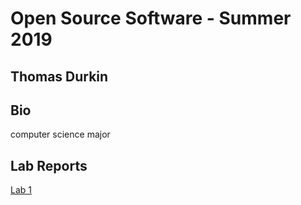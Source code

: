 # Open Source Software - Summer 2019
## Thomas Durkin

## Bio
computer science major

## Lab Reports
[Lab 1](lab1/lab01.md)
